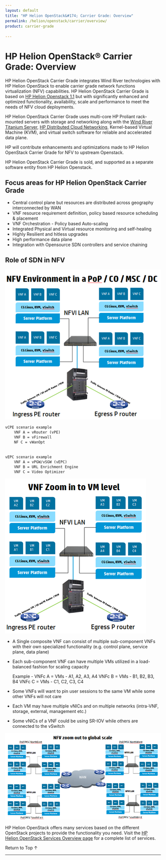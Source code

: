```yaml
---
layout: default
title: "HP Helion OpenStack&#174; Carrier Grade: Overview"
permalink: /helion/openstack/carrier/overview/
product: carrier-grade

---
```

<!--UNDER REVISION-->


<script>

function PageRefresh {
onLoad="window.refresh"
}

PageRefresh();

</script>

# HP Helion OpenStack&#174; Carrier Grade: Overview

<!-- From Helion-CSP-Edition.pptx  https://wiki.hpcloud.net/download/attachments/32052622/Helion-CSP-Edition.pptx?version=1&modificationDate=1426628637000&api=v2 -->

HP Helion OpenStack Carrier Grade integrates Wind River technologies with HP Helion OpenStack to enable carrier grade network functions virtualization (NFV) capabilities. 
HP Helion OpenStack Carrier Grade is based on [HP Helion Openstack 1.1](/helion/openstack/1.1/) but with significantly enhanced and optimized functionality, availability, scale and  performance to meet the needs of NFV cloud deployments.

HP Helion OpenStack Carrier Grade uses multi-core HP Proliant rack-mounted servers with storage and networking along with the [Wind River Titanium Server](http://www.windriver.com/products/titanium-server/), [HP Distributed Cloud Networking](http://www8.hp.com/us/en/products/networking-switches/product-detail.html?oid=7268885), Kernel-based Virtual Machine (KVM), and virtual switch software for reliable and accelerated data plane.

HP will contribute enhancements and optimizations made to HP Helion OpenStack Carrier Grade for NFV to upstream Openstack.

HP Helion OpenStack Carrier Grade is sold, and supported as a separate software entity from HP Helion Openstack.


## Focus areas for HP Helion OpenStack Carrier Grade

<!-- From Helion-CSP-Edition.pptx  https://wiki.hpcloud.net/download/attachments/32052622/Helion-CSP-Edition.pptx?version=1&modificationDate=1426628637000&api=v2 -->

* Central control plane but resources are distributed across geography interconnected by WAN
* VNF resource requirement definition, policy based resource scheduling & placement
* VNF Orchestration - Policy based Auto-scaling
* Integrated Physical and Virtual resource monitoring and self-healing
* Highly Resilient and hitless upgrades
* High performance data plane 
* Integration with Opensource SDN controllers and service chaining

## Role of SDN in NFV

<!-- From Helion-CSP-Edition.pptx  https://wiki.hpcloud.net/download/attachments/32052622/Helion-CSP-Edition.pptx?version=1&modificationDate=1426628637000&api=v2 -->

<img src="media/CGH-NVF-Env.png" />

	vCPE scenario example
		VNF A = vRouter (vPE)
		VNF B = vFirewall
		NF C = vWanOpt


	vEPC scenario example
		VNF A = vPGW/vSGW (vEPC)
		VNF B = URL Enrichment Engine
		VNF C = Video Optimizer

<img src="media/CGH-VNF-zoom.png" />

* A Single composite VNF can consist of multiple sub-component VNFs with their own specialized functionality (e.g. control plane, service plane, data plane)
* Each sub-component VNF can have multiple VMs utilized in a load-balanced fashion for scaling capacity 

	Example -
		VNFc A = VMs - A1, A2, A3, A4
		VNFc B = VMs - B1, B2, B3, B4
		VNFc C = VMs - C1, C2, C3, C4

* Some VNFs will want to pin user sessions to the same VM while some other VNFs will not care
* Each VM may have multiple vNICs and on multiple networks (intra-VNF, storage, external, management etc.)
* Some vNICs of a VNF could be using SR-IOV while others are connected to the vSwitch 

<img src="media/CGH-NVF-Global.png" />

HP Helion OpenStack offers many services based on the different OpenStack projects to provide the functionality you need. Visit the [HP Helion OpenStack Services Overview page](/helion/openstack/1.1/services/overview/) for a complete list of services. 


<a href="#top" style="padding:14px 0px 14px 0px; text-decoration: none;"> Return to Top &#8593; </a>

----
